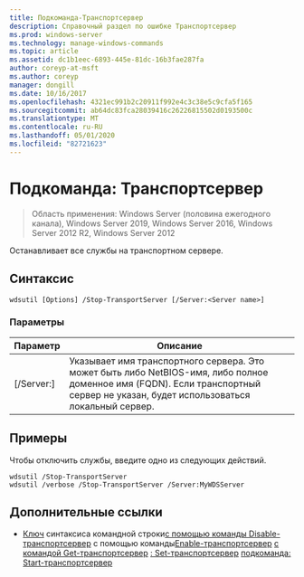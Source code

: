 ```yaml
---
title: Подкоманда-Транспортсервер
description: Справочный раздел по ошибке Транспортсервер
ms.prod: windows-server
ms.technology: manage-windows-commands
ms.topic: article
ms.assetid: dc1b1eec-6893-445e-81dc-16b3fae287fa
author: coreyp-at-msft
ms.author: coreyp
manager: dongill
ms.date: 10/16/2017
ms.openlocfilehash: 4321ec991b2c20911f992e4c3c38e5c9cfa5f165
ms.sourcegitcommit: ab64dc83fca28039416c26226815502d0193500c
ms.translationtype: MT
ms.contentlocale: ru-RU
ms.lasthandoff: 05/01/2020
ms.locfileid: "82721623"
---
```

# <a name="subcommand-stop-transportserver"></a>Подкоманда: Транспортсервер

> Область применения: Windows Server (половина ежегодного канала), Windows Server 2019, Windows Server 2016, Windows Server 2012 R2, Windows Server 2012

Останавливает все службы на транспортном сервере.
## <a name="syntax"></a>Синтаксис
```
wdsutil [Options] /Stop-TransportServer [/Server:<Server name>]
```
### <a name="parameters"></a>Параметры
|Параметр|Описание|
|-------|--------|
|[/Server:<Server name>]|Указывает имя транспортного сервера. Это может быть либо NetBIOS-имя, либо полное доменное имя (FQDN). Если транспортный сервер не указан, будет использоваться локальный сервер.|
## <a name="examples"></a><a name="BKMK_examples"></a>Примеры
Чтобы отключить службы, введите одно из следующих действий.
```
wdsutil /Stop-TransportServer
wdsutil /verbose /Stop-TransportServer /Server:MyWDSServer
```
## <a name="additional-references"></a>Дополнительные ссылки
- [Ключ](command-line-syntax-key.md)
синтаксиса командной строки[с помощью команды Disable-транспортсервер](using-the-disable-transportserver-command.md)
с помощью команды[Enable-транспортсервер](using-the-enable-transportserver-command.md)
[с командой Get-транспортсервер](using-the-get-transportserver-command.md)
[: Set-транспортсервер](subcommand-set-transportserver.md)
[подкоманда: Start-транспортсервер](subcommand-start-transportserver.md)
